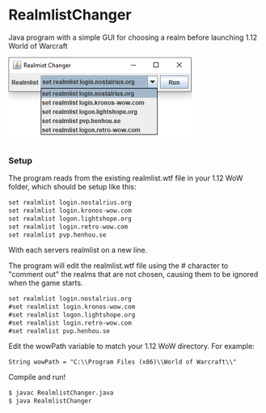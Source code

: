 # RealmlistChanger

Java program with a simple GUI for choosing a realm before launching 1.12 World of Warcraft

![image](https://github.com/arvidssonv/RealmlistChanger/blob/master/img/realmlistchanger.png)

### Setup

 The program reads from the existing realmlist.wtf file in your 1.12 WoW folder, which should be setup like this:
```
set realmlist login.nostalrius.org
set realmlist login.kronos-wow.com
set realmlist logon.lightshope.org
set realmlist login.retro-wow.com
set realmlist pvp.henhou.se
```
With each servers realmlist on a new line.

The program will edit the realmlist.wtf file using the # character to "comment out" the realms that are not chosen, causing them to be ignored when the game starts.
```
set realmlist login.nostalrius.org
#set realmlist login.kronos-wow.com
#set realmlist logon.lightshope.org
#set realmlist login.retro-wow.com
#set realmlist pvp.henhou.se
```

Edit the wowPath variable to match your 1.12 WoW directory. For example:
```
String wowPath = "C:\\Program Files (x86)\\World of Warcraft\\"
```
Compile and run!
```
$ javac RealmlistChanger.java
$ java RealmlistChanger
```